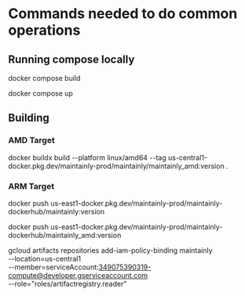 # Commands needed to do common operations

## Running compose locally
docker compose build

docker compose up

## Building

### AMD Target
docker buildx build --platform linux/amd64 --tag us-central1-docker.pkg.dev/maintainly-prod/maintainly/maintainly_amd:version .

### ARM Target


docker push us-east1-docker.pkg.dev/maintainly-prod/maintainly-dockerhub/maintainly:version

docker push us-east1-docker.pkg.dev/maintainly-prod/maintainly-dockerhub/maintainly_amd:version


gcloud artifacts repositories add-iam-policy-binding maintainly \
    --location=us-central1 \
    --member=serviceAccount:349075390319-compute@developer.gserviceaccount.com \
    --role="roles/artifactregistry.reader"